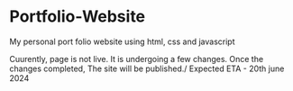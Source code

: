 # Portfolio-Website
My personal port folio website using html, css and javascript

Cuurently, page is not live. It is undergoing a few changes.
Once the changes completed, The site will be published./
Expected ETA - 20th june 2024


